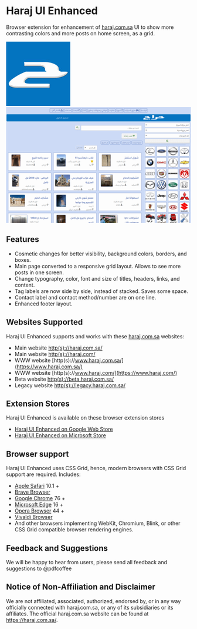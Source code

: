# Haraj UI Enhanced

Browser extension for enhancement of [haraj.com.sa](https://haraj.com.sa/) UI to show more contrasting colors and more posts on home screen, as a grid.

![Haraj UI Enhanced](gfx/icon175.png)
![Haraj UI Enhanced](gfx/screenshot-01.png)


## Features

* Cosmetic changes for better visibility, background colors, borders, and boxes.
* Main page converted to a responsive grid layout. Allows to see more posts in one screen.
* Change typography, color, font and size of titles, headers, links, and content.
* Tag labels are now side by side, instead of stacked. Saves some space.
* Contact label and contact method/number are on one line.
* Enhanced footer layout.

## Websites Supported

Haraj UI Enhanced supports and works with these [haraj.com.sa](https://haraj.com.sa/) websites:

* Main website [http(s)://haraj.com.sa/](https://haraj.com.sa/)
* Main website [http(s)://haraj.com/](https://haraj.com/)
* WWW website [http(s)://www.haraj.com.sa/](https://www.haraj.com.sa/)
* WWW website [http(s)://www.haraj.com/](https://www.haraj.com/)
* Beta website [http(s)://beta.haraj.com.sa/](https://beta.haraj.com.sa/)
* Legacy website [http(s)://legacy.haraj.com.sa/](https://legacy.haraj.com.sa/)

## Extension Stores

Haraj UI Enhanced is available on these browser extension stores

* [Haraj UI Enhanced on Google Web Store](https://chrome.google.com/webstore/detail/haraj-ui-enhanced/inckeepmpnkecnfnhnkkknacoekfdanm)
* [Haraj UI Enhanced on Microsoft Store](https://microsoftedge.microsoft.com/addons/detail/pkikfdijbelhdiajalmcalcmbkpclami)

## Browser support

Haraj UI Enhanced uses CSS Grid, hence, modern browsers with CSS Grid support are required. Includes:

* [Apple Safari](https://www.apple.com/safari/) 10.1 +
* [Brave Browser](https://brave.com/)
* [Google Chrome](https://www.google.com/chrome/) 76 +
* [Microsoft Edge](https://www.microsoft.com/edge/) 16 +
* [Opera Browser](https://www.opera.com/) 44 +
* [Vivaldi Browser](https://vivaldi.com/)
* And other browsers implementing WebKit, Chromium, Blink, or other CSS Grid compatible browser rendering engines.

## Feedback and Suggestions

We will be happy to hear from users, please send all feedback and suggestions to @pdfcoffee

## Notice of Non-Affiliation and Disclaimer

We are not affiliated, associated, authorized, endorsed by, or in any way officially connected with haraj.com.sa, or any of its subsidiaries or its affiliates. The official haraj.com.sa website can be found at https://haraj.com.sa/.
